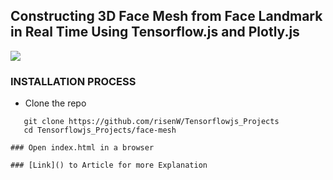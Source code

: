 ## Constructing 3D Face Mesh from Face Landmark in Real Time Using Tensorflow.js and Plotly.js

![](face-mesh.gif)

### INSTALLATION PROCESS

- Clone the repo

```
   git clone https://github.com/risenW/Tensorflowjs_Projects
   cd Tensorflowjs_Projects/face-mesh
```

```
### Open index.html in a browser

### [Link]() to Article for more Explanation
